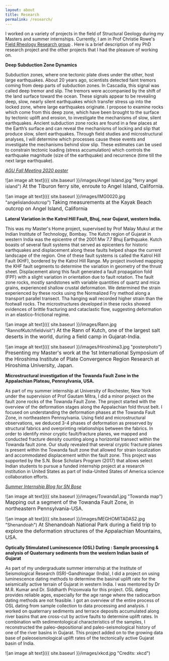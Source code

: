 ```yaml
---
layout: about
title: Research
permalink: /research/
---
```


I worked on a variety of projects in the field of Structural Geology during my Masters and summer internships. Currently, I am in Prof Christie Rowe's [Field Rheology Research group](https://www.eps.mcgill.ca/~crowe/) . Here is a brief description of my PhD research project and the other projects that I had the pleasure of working on. 


**Deep Subduction Zone Dynamics**

  Subduction zones, where one tectonic plate dives under the other, host large earthquakes. About 20 years ago, scientists detected faint tremors coming from deep parts of subduction zones. In Cascadia, this signal was called deep tremor and slip. The tremors were accompanied by the shift of the land surface toward the
ocean. These signals appear to be revealing deep, slow, nearly silent earthquakes which transfer stress up into the locked zone, where large earthquakes originate. I propose to examine rocks which come from this deep zone, which have been brought to the surface by tectonic uplift and erosion, to investigate the mechanisms of slow, silent
earthquakes.
Ancient subduction zone rocks are found in a few places at the Earth’s surface and can reveal the mechanisms of locking and slip that produce slow, silent earthquakes. Through field studies and microstructural analyses, I will determine which processes cause these events and investigate the mechanisms behind slow slip. These estimates can be used to constrain tectonic loading (stress accumulation) which controls the earthquake magnitude (size of the earthquake) and recurrence (time till the next large earthquake).

_[AGU Fall Meeting 2020 poster](https://agu2020fallmeeting-agu.ipostersessions.com/?s=7F-C2-CB-63-EC-CF-AD-76-52-69-63-4F-8E-D7-C9-20)_

 
![an image alt text]({{ site.baseurl }}/images/Angel Island.jpg "ferry angel island")
<span style="font-size:16px;">At the Tiburon ferry site, enroute to Angel Island, California. </span>

![an image alt text]({{ site.baseurl }}/images/IMG0020.jpg "angelislandoutcrop")
<span style="font-size:16px;">Taking measurements at the Kayak Beach outcrop on Angel Island, California</span>


**Lateral Variation in the Katrol Hill Fault, Bhuj, near Gujarat, western India.**

  This was my Master's Home project, supervised by Prof Malay Mukul at the Indian Institute of Technology, Bombay. The Kutch region of Gujarat in western India was the epicentre of the 2001 Mw 7.7 Bhuj Earthquake. Kutch boasts of several fault systems that served as epicenters for historic earthquakes and displacement along these faults helped shape the current landscape of the region. One of these fault systems is called the Katrol Hill Fault (KHF), bordered by the Katrol Hill Range. My project involved mapping the KHF fault segments to determine the variation in geometry of the thrust sheet. Displacement along this fault generated a fault propagation fold (FPF) with a slight variation in orientation due to fault rotation. The fault zone rocks, mostly sandstones with variable quantities of quartz and mica grains, experienced shallow crustal deformation. We determined the strain experienced by these rocks using the Normalized Fry method along a transport parallel transect. Tha hanging wall recorded higher strain than the footwall rocks. The microstructures developed in these rocks showed evidences of brittle fracturing and cataclastic flow, suggesting deformation in an elastico-frictional regime. 
  
![an image alt text]({{ site.baseurl }}/images/Rann.jpg "RannofKutchfieldvisit")
<span style="font-size:16px;">At the Rann of Kutch, one of the largest salt deserts in the world, during a field camp in Gujarat-India. </span>

![an image alt text]({{ site.baseurl }}/images/Hiroshima3.jpg "posterphoto")
<span style="font-size:16px;">Presenting my Master's work at the 1st International Symposium of the Hiroshima Institute of Plate Convergence Region Research at Hiroshima University, Japan. </span>

 

**Microstructural investigation of the Towanda Fault Zone in the Appalachian Plateau, Pennsylvania, USA.**
  
  As part of my summer internship at University of Rochester, New York under the supervision of Prof Gautam Mitra, I did a minor project on the fault zone rocks of the Towanda Fault Zone. The project started with the overview of the deformation stages along the Appalachian fold thrust belt. I focused on understanding the deformation phases at the Towanda Fault Zone, in northeastern Pennsylvania. Using field and microstructural observations, we deduced 3-4 phases of deformation as preserved by structural fabrics and overprinting relationships between the fabrics. In order to identify minor cryptic fault/fracture planes, we mapped and conducted fracture density counting along a horizontal transect within the Towanda fault zone. Our study revealed that several cryptic fracture planes is present within the Towanda fault zone that allowed for strain localization and accommodated displacement within the fault zone. This project was supported by the S.N. Bose Scholars Program (2017) that allows select Indian students to pursue a funded internship project at a research institution in United States as part of India-United States of America science collaboration efforts. 

_[Summer Internship Blog for SN Bose](https://www.winstepforward.org/blog/2018/08/meghomita-das-summer-2017-blog/)_

![an image alt text]({{ site.baseurl }}/images/Towanda1.jpg "Towanda map")
<span style="font-size:16px;">Mapping out a segment of the Towanda Fault Zone, in northeastern Pennsylvania-USA.</span>

![an image alt text]({{ site.baseurl }}/images/MEGHOMITADAS2.jpg "Shenandoah")
<span style="font-size:16px;">At Shenandoah National Park during a field trip to explore the deformation structures of the Appalachian Mountains, USA.</span>


**Optically Stimulated Luminescence (OSL) Dating : Sample processing & analysis of Quaternary sediments from the western Indian basin of Gujarat**

  As part of my undergraduate summer internship at the Institute of Seismological Research (ISR)-Gandhinagar (India), I did a project on using luminescence dating methods to determine the basinal uplift rate for the seismically active terrain of Gujarat in western India. I was mentored by Dr M.R. Kumar and Dr. Siddharth Prizomvala for this project. OSL dating provides reliable ages, especially for the age range where the radiocarbon dating methods are not feasible. I got an overview of the entire process of OSL dating from sample collection to data processing and analysis. I worked on quaternary sediments and terrace deposits accumulated along river basins that are cross-cut by active faults to determine uplift rates. In combination with sedimentological characteristics of the samples, I reconstructed the paleo-depositional and paleo-seismological history of one of the river basins in Gujarat. This project added on to the growing data base of paleoseismological uplift rates of the tectonically active Gujarat basin of India. 
  
  
  

![an image alt text]({{ site.baseurl }}/images/xkcd.jpg "Credits: xkcd")

